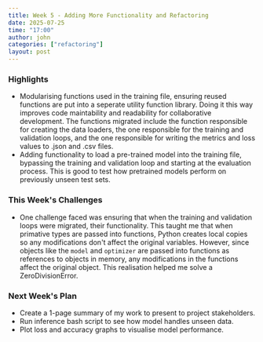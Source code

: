 ```yaml
---
title: Week 5 - Adding More Functionality and Refactoring
date: 2025-07-25
time: "17:00"
author: john
categories: ["refactoring"]
layout: post
---
```


### Highlights

- Modularising functions used in the training file, ensuring reused functions are put into a seperate utility function library. Doing it this way improves code maintability and readability for collaborative development. The functions migrated include the function responsible for creating the data loaders, the one responsible for the training and validation loops, and the one responsible for writing the metrics and loss values to .json and .csv files.
- Adding functionality to load a pre-trained model into the training file, bypassing the training and validation loop and starting at the evaluation process. This is good to test how pretrained models perform on previously unseen test sets.

### This Week's Challenges

- One challenge faced was ensuring that when the training and validation loops were migrated, their functionality. This taught me that when primative types are passed into functions, Python creates local copies so any modifications don't affect the original variables. However, since objects like the `model` and `optimizer` are passed into functions as references to objects in memory, any modifications in the functions affect the original object. This realisation helped me solve a ZeroDivisionError. 

### Next Week's Plan

- Create a 1-page summary of my work to present to project stakeholders.
- Run inference bash script to see how model handles unseen data.
- Plot loss and accuracy graphs to visualise model performance.
